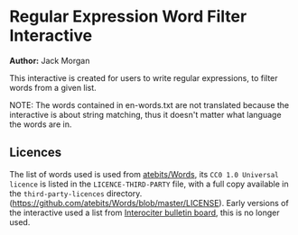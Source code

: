 # Regular Expression Word Filter Interactive

**Author:** Jack Morgan

This interactive is created for users to write regular expressions, to filter words from a given list.

NOTE: The words contained in en-words.txt are not translated because the interactive is about string matching, thus it doesn't matter what language the words are in.

## Licences

The list of words used is used from [atebits/Words](https://github.com/atebits/Words), its `CC0 1.0 Universal licence` is listed in the `LICENCE-THIRD-PARTY` file, with a full copy available in the `third-party-licences` directory.(https://github.com/atebits/Words/blob/master/LICENSE).
Early versions of the interactive used a list from [Interociter bulletin board](https://web.archive.org/web/20180803153208/http://www-01.sil.org/linguistics/wordlists/english/), this is no longer used.